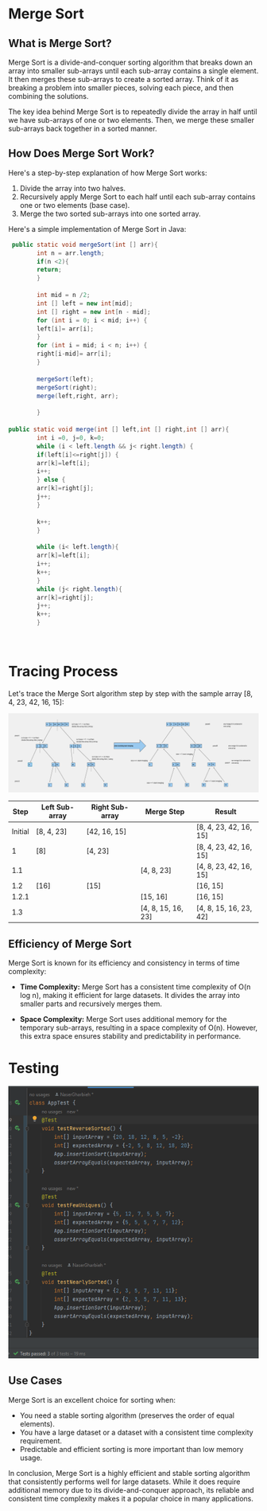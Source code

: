 # Merge Sort
## What is Merge Sort?

Merge Sort is a divide-and-conquer sorting algorithm that breaks down an array into smaller sub-arrays until each sub-array contains a single element. It then merges these sub-arrays to create a sorted array. Think of it as breaking a problem into smaller pieces, solving each piece, and then combining the solutions.

The key idea behind Merge Sort is to repeatedly divide the array in half until we have sub-arrays of one or two elements. Then, we merge these smaller sub-arrays back together in a sorted manner.

## How Does Merge Sort Work?

Here's a step-by-step explanation of how Merge Sort works:

1. Divide the array into two halves.
2. Recursively apply Merge Sort to each half until each sub-array contains one or two elements (base case).
3. Merge the two sorted sub-arrays into one sorted array.

Here's a simple implementation of Merge Sort in Java:

```java
 public static void mergeSort(int [] arr){
        int n = arr.length;
        if(n <2){
        return;
        }

        int mid = n /2;
        int [] left = new int[mid];
        int [] right = new int[n - mid];
        for (int i = 0; i < mid; i++) {
        left[i]= arr[i];
        }
        for (int i = mid; i < n; i++) {
        right[i-mid]= arr[i];
        }

        mergeSort(left);
        mergeSort(right);
        merge(left,right, arr);

        }

public static void merge(int [] left,int [] right,int [] arr){
        int i =0, j=0, k=0;
        while (i < left.length && j< right.length) {
        if(left[i]<=right[j]) {
        arr[k]=left[i];
        i++;
        } else {
        arr[k]=right[j];
        j++;
        }

        k++;
        }

        while (i< left.length){
        arr[k]=left[i];
        i++;
        k++;
        }
        while (j< right.length){
        arr[k]=right[j];
        j++;
        k++;
        }

        
```

# Tracing Process
Let's trace the Merge Sort algorithm step by step with the sample array [8, 4, 23, 42, 16, 15]:

![Merge Sort Tracing](assets/mergeSortTracing.png)

| **Step** | **Left Sub-array** | **Right Sub-array** | **Merge Step** | **Result** |
|---------|-------------------|--------------------|---------------|------------|
| Initial | [8, 4, 23]        | [42, 16, 15]       |               | [8, 4, 23, 42, 16, 15] |
| 1       | [8]               | [4, 23]            |               | [8, 4, 23, 42, 16, 15] |
| 1.1     |                   |                    | [4, 8, 23]    | [4, 8, 23, 42, 16, 15] |
| 1.2     | [16]              | [15]               |               | [16, 15]           |
| 1.2.1   |                   |                    | [15, 16]      | [16, 15]           |
| 1.3     |                   |                    | [4, 8, 15, 16, 23] | [4, 8, 15, 16, 23, 42] |


## Efficiency of Merge Sort

Merge Sort is known for its efficiency and consistency in terms of time complexity:

- **Time Complexity:** Merge Sort has a consistent time complexity of O(n log n), making it efficient for large datasets. It divides the array into smaller parts and recursively merges them.

- **Space Complexity:** Merge Sort uses additional memory for the temporary sub-arrays, resulting in a space complexity of O(n). However, this extra space ensures stability and predictability in performance.

# Testing
![Tests Passed](assets/testsPassed.png)

## Use Cases

Merge Sort is an excellent choice for sorting when:

- You need a stable sorting algorithm (preserves the order of equal elements).
- You have a large dataset or a dataset with a consistent time complexity requirement.
- Predictable and efficient sorting is more important than low memory usage.

In conclusion, Merge Sort is a highly efficient and stable sorting algorithm that consistently performs well for large datasets. While it does require additional memory due to its divide-and-conquer approach, its reliable and consistent time complexity makes it a popular choice in many applications.

